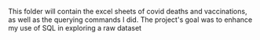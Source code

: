 This folder will contain the excel sheets of covid deaths and vaccinations, as well as the querying commands I did. The project's goal was to enhance my use of SQL in exploring a raw dataset
